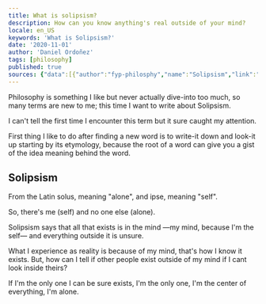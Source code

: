 ```yaml
---
title: What is solipsism?
description: How can you know anything's real outside of your mind?
locale: en_US
keywords: 'What is Solipsism?'
date: '2020-11-01'
author: 'Daniel Ordoñez'
tags: [philosophy]
published: true
sources: {"data":[{"author":"fyp-philosphy","name":"Solipsism","link":"https://fyp-philosophy.tumblr.com/post/125171080624/solipsism-src"},{"author":"MindThatEGO","name":"Self-Enquiry Isn’t Selfish","link":"https://www.mindthatego.com/self-enquiry-solipsism-oneness/"},{"author":"IDEASINHAT","name":"Why Solipsism is OK","link":"https://ideasinhat.com/2020/05/13/why-solipsism-is-ok/"}]}
---
```

Philosophy is something I like but never actually dive-into too much, so many terms are new to me; this time I want to write about Solipsism.

I can't tell the first time I encounter this term but it sure caught my attention.

First thing I like to do after finding a new word is to write-it down and look-it up starting by its etymology, because the root of a word can give you a gist of the idea meaning behind the word.

## Solipsism

From the Latin solus, meaning "alone", and ipse, meaning "self".

So, there's me (self) and no one else (alone).

Solipsism says that all that exists is in the mind —my mind, because I'm the self— and everything outside it is unsure.

What I experience as reality is because of my mind, that's how I know it exists. But, how can I tell if other people exist outside of my mind if I cant look inside theirs?

If I'm the only one I can be sure exists, I'm the only one, I'm the center of everything, I'm alone.

